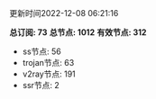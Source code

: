 更新时间2022-12-08 06:21:16

**总订阅: 73**
**总节点: 1012**
**有效节点: 312**
- ss节点: 56
- trojan节点: 63
- v2ray节点: 191
- ssr节点: 2
